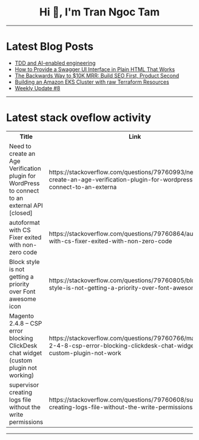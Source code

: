 <h1 align="center">Hi 👋, I'm Tran Ngoc Tam</h1>

---

# Latest Blog Posts 
<!-- BLOG-POST-LIST:START -->
- [TDD and AI-enabled engineering](https://dev.to/bain_forge/tdd-and-ai-enabled-engineering-chl)
- [How to Provide a Swagger UI Interface in Plain HTML That Works](https://dev.to/fedtti/how-to-provide-a-swagger-ui-interface-in-plain-html-that-works-3lll)
- [The Backwards Way to $10K MRR: Build SEO First, Product Second](https://dev.to/shayy/the-backwards-way-to-10k-mrr-build-seo-first-product-second-1e82)
- [Building an Amazon EKS Cluster with raw Terraform Resources](https://dev.to/aws-builders/building-an-amazon-eks-cluster-with-raw-terraform-resources-1gj0)
- [Weekly Update #8](https://dev.to/abytebybyte/weekly-update-8-4gck)
<!-- BLOG-POST-LIST:END -->

---

# Latest stack oveflow activity
<table>
  <tr><th>Title</th><th>Link</th></tr>
  <!-- STACKOVERFLOW:START --><tr><td>Need to create an Age Verification plugin for WordPress to connect to an external API [closed]</td><td>https://stackoverflow.com/questions/79760993/need-to-create-an-age-verification-plugin-for-wordpress-to-connect-to-an-externa</td></tr><tr><td>autoformat with CS Fixer exited with non-zero code</td><td>https://stackoverflow.com/questions/79760864/autoformat-with-cs-fixer-exited-with-non-zero-code</td></tr><tr><td>Block style is not getting a priority over Font awesome icon</td><td>https://stackoverflow.com/questions/79760805/block-style-is-not-getting-a-priority-over-font-awesome-icon</td></tr><tr><td>Magento 2.4.8 – CSP error blocking ClickDesk chat widget &lpar;custom plugin not working&rpar;</td><td>https://stackoverflow.com/questions/79760766/magento-2-4-8-csp-error-blocking-clickdesk-chat-widget-custom-plugin-not-work</td></tr><tr><td>supervisor creating logs file without the write permissions</td><td>https://stackoverflow.com/questions/79760608/supervisor-creating-logs-file-without-the-write-permissions</td></tr><!-- STACKOVERFLOW:END -->
</table>

---


